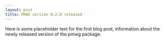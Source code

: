 ```yaml
---
layout: post
title: PMWG version 0.2.0 released
---
```


Here is some placeholder text for the first blog post, information about the newly released version of the pmwg package.
